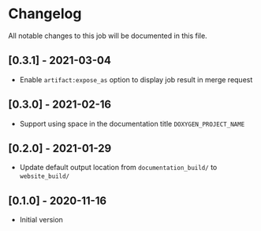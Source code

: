 # Changelog
All notable changes to this job will be documented in this file.

## [0.3.1] - 2021-03-04
* Enable `artifact:expose_as` option to display job result in merge request

## [0.3.0] - 2021-02-16
* Support using space in the documentation title `DOXYGEN_PROJECT_NAME`

## [0.2.0] - 2021-01-29
* Update default output location from `documentation_build/` to `website_build/`

## [0.1.0] - 2020-11-16
* Initial version

